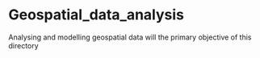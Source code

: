 # Geospatial_data_analysis
Analysing and modelling geospatial data will the primary objective of this directory
